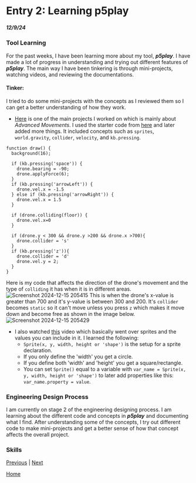 # Entry 2: Learning p5play
##### 12/9/24

### Tool Learning
For the past weeks, I have been learning more about my tool, ***p5play***. I have made a lot of progress in understanding and trying out different features of ***p5play***. The main way I have been tinkering is through mini-projects, watching videos, and reviewing the documentations.

#### Tinker:
I tried to do some mini-projects with the concepts as I reviewed them so I can get a better understanding of how they work. 
* [Here](https://jsbin.com/genizumemi/edit?js,output) is one of the main projects I worked on which is mainly about *Advanced Movements*. I used the starter code from [here](https://p5play.org/learn/sprite.html?page=10) and later added more things. It included concepts such as `sprites`, `world.gravity`, `collider`, `velocity`, and `kb.pressing`.

```JS
function draw() {
  background(16);
  
  if (kb.pressing('space')) {
    drone.bearing = -90;
    drone.applyForce(6);
  }
  if (kb.pressing('arrowLeft')) {
    drone.vel.x = -1.5
  } else if (kb.pressing('arrowRight')) {
    drone.vel.x = 1.5
  }
  
  if (drone.colliding(floor)) {
    drone.vel.x=0
  }
  
  if (drone.y < 300 && drone.y >200 && drone.x >700){
    drone.collider = 's'
  }
  if (kb.pressing('z')){
    drone.collider = 'd'
    drone.vel.y = 2;
  }
}
```
Here is my code that affects the direction of the drone's movement and the type of `colliding` it has when it is in different areas.
![Screenshot 2024-12-15 205415](https://github.com/user-attachments/assets/29bbc714-36c9-40ea-84c4-9337964db4a2)
This is when the drone's x-value is greater than 700 and it's y-value is between 300 and 200. It's `collider` becomes `static` so it can't move unless you press `z` which makes it move down and become free as shown in the image below. 
![Screenshot 2024-12-15 205429](https://github.com/user-attachments/assets/d39ded14-4436-42b6-8de1-8269b3fd58bb)

* I also watched [this](https://jsbin.com/gihekoxiyu/edit?js,output) video which basically went over sprites and the values you can include in it. I learned the following:
  * `Sprite(x, y, width, height or 'shape')` is the setup for a sprite declaration.
  * If you only define the 'width' you get a circle.
  * If you define both 'width' and 'height' you get a square/rectangle.
  * You can set `Sprite()` equal to a variable with `var_name = Sprite(x, y, width, height or 'shape')` to later add properties like this: `var_name.property = value`.

### Engineering Design Process
I am currently on stage 2 of the engineering designing process. I am learning about the different code and concepts in ***p5play*** and documenting what I find. After understanding some of the concepts, I try out different code to make mini-projects and get a better sense of how that concept affects the overall project.

### Skills


[Previous](entry01.md) | [Next](entry03.md)

[Home](../README.md)
